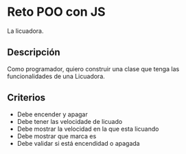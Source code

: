 # Reto POO con JS

La licuadora.

## Descripción

Como programador, quiero construir una clase que tenga las funcionalidades de una Licuadora.

## Criterios

- Debe encender y apagar
- Debe tener las velocidade de licuado
- Debe mostrar la velocidad en la que esta licuando
- Debe mostrar que marca es
- Debe validar si está encendidad o apagada
